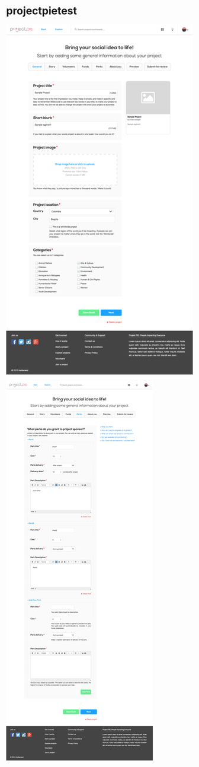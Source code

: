 # projectpietest

![Alt text](/general.png?raw=true "Optional Title")

![Alt text](/perks.png?raw=true "Optional Title")







